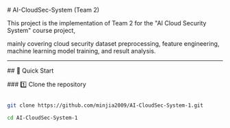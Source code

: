 \# AI-CloudSec-System (Team 2)



This project is the implementation of Team 2 for the "AI Cloud Security System" course project, 

mainly covering cloud security dataset preprocessing, feature engineering, machine learning model training, and result analysis.



---



\## 🚀 Quick Start



\### 1️⃣ Clone the repository

```bash

git clone https://github.com/minjia2009/AI-CloudSec-System-1.git

cd AI-CloudSec-System-1



